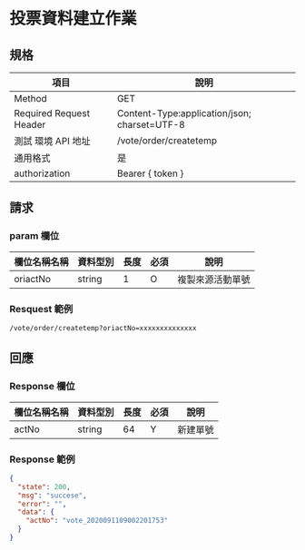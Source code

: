 # 投票資料建立作業

## 規格

| 項目                    | 說明                                         |
| ----------------------- | -------------------------------------------- |
| Method                  | GET                                          |
| Required Request Header | Content-Type:application/json; charset=UTF-8 |
| 測試 環境 API 地址      | /vote/order/createtemp                       |
| 通用格式                | 是                                           |
| authorization           | Bearer { token }                             |

## 請求

### param 欄位

| 欄位名稱名稱 | 資料型別 | 長度 | 必須 | 說明             |
| ------------ | -------- | ---- | ---- | ---------------- |
| oriactNo     | string   | 1    | O    | 複製來源活動單號 |

### Resquest 範例

```url
/vote/order/createtemp?oriactNo=xxxxxxxxxxxxxx

```

## 回應

### Response 欄位

| 欄位名稱名稱 | 資料型別 | 長度 | 必須 | 說明     |
| ------------ | -------- | ---- | ---- | -------- |
| actNo        | string   | 64   | Y    | 新建單號 |

### Response 範例

```json
{
  "state": 200,
  "msg": "succese",
  "error": "",
  "data": {
    "actNo": "vote_2020091109002201753"
  }
}
```
